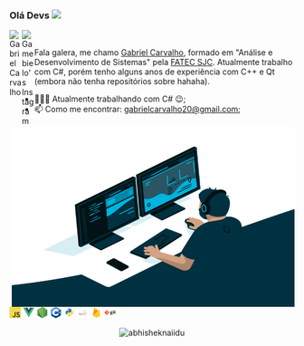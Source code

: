 ### Olá Devs <img src="https://media.giphy.com/media/hvRJCLFzcasrR4ia7z/giphy.gif" width="25px">
<a href="https://www.linkedin.com/in/gabriel-carvalho-b937a5160">
  <img align="left" alt="Gabriel Carvalho" width="22px" src="https://cdn.jsdelivr.net/npm/simple-icons@v3/icons/linkedin.svg" />
</a>
<a href="https://www.instagram.com/gamebielo/">
  <img align="left" alt="Gamebielo's Instagram" width="22px" src="https://cdn.jsdelivr.net/npm/simple-icons@v3/icons/instagram.svg" />
</a>

<br />

Fala galera, me chamo [Gabriel Carvalho](https://github.com/gamebielo), formado em "Análise e Desenvolvimento de Sistemas" pela [FATEC SJC](https://fatecsjc-prd.azurewebsites.net/).
Atualmente trabalho com C#, porém tenho alguns anos de experiência com C++ e Qt (embora não tenha repositórios sobre hahaha).

<img align="right" alt="GIF" src="https://github.com/Gamebielo/Gamebielo/blob/main/code.gif?raw=true" width="500" height="320" />

- 👨🏽‍💻 Atualmente trabalhando com C# :wink:;
- 📫 Como me encontrar: gabrielcarvalho20@gmail.com;

<code><img height="20" src="https://raw.githubusercontent.com/github/explore/80688e429a7d4ef2fca1e82350fe8e3517d3494d/topics/javascript/javascript.png"></code>
<code><img height="20" src="https://raw.githubusercontent.com/github/explore/80688e429a7d4ef2fca1e82350fe8e3517d3494d/topics/vue/vue.png"></code>
<code><img height="20" src="https://raw.githubusercontent.com/github/explore/80688e429a7d4ef2fca1e82350fe8e3517d3494d/topics/nodejs/nodejs.png"></code>
<code><img height="20" src="https://raw.githubusercontent.com/github/explore/80688e429a7d4ef2fca1e82350fe8e3517d3494d/topics/cpp/cpp.png"></code>
<code><img height="20" src="https://raw.githubusercontent.com/github/explore/80688e429a7d4ef2fca1e82350fe8e3517d3494d/topics/python/python.png"></code>
<code><img height="20" src="https://raw.githubusercontent.com/github/explore/80688e429a7d4ef2fca1e82350fe8e3517d3494d/topics/mysql/mysql.png"></code>
<code><img height="20" src="https://raw.githubusercontent.com/github/explore/80688e429a7d4ef2fca1e82350fe8e3517d3494d/topics/firebase/firebase.png"></code>
<code><img height="20" src="https://raw.githubusercontent.com/github/explore/80688e429a7d4ef2fca1e82350fe8e3517d3494d/topics/git/git.png"></code>

<p align="center"> <img src="https://github-readme-stats.vercel.app/api?username=gamebielo&hide=issues,prs&show_icons=true" alt="abhisheknaiidu" />


